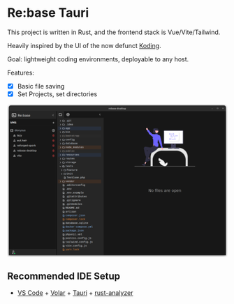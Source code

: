 # Re:base Tauri
This project is written in Rust, and the frontend stack is Vue/Vite/Tailwind.

Heavily inspired by the UI of the now defunct [Koding](https://koding.com).

Goal: lightweight coding environments, deployable to any host.

Features:

- [x] Basic file saving
- [x] Set Projects, set directories

![alt text](image.png)

## Recommended IDE Setup

- [VS Code](https://code.visualstudio.com/) + [Volar](https://marketplace.visualstudio.com/items?itemName=Vue.volar) + [Tauri](https://marketplace.visualstudio.com/items?itemName=tauri-apps.tauri-vscode) + [rust-analyzer](https://marketplace.visualstudio.com/items?itemName=rust-lang.rust-analyzer)
